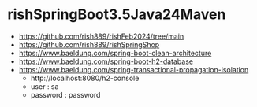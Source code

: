 # rishSpringBoot3.5Java24Maven
* https://github.com/rish889/rishFeb2024/tree/main
* https://github.com/rish889/rishSpringShop
* https://www.baeldung.com/spring-boot-clean-architecture
* https://www.baeldung.com/spring-boot-h2-database
* https://www.baeldung.com/spring-transactional-propagation-isolation
  * http://localhost:8080/h2-console
  * user : sa 
  * password : password
